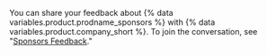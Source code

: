 You can share your feedback about {% data variables.product.prodname_sponsors %} with {% data variables.product.company_short %}. To join the conversation, see "[Sponsors Feedback](https://github.com/github-community/community/discussions/categories/sponsors-feedback)."
